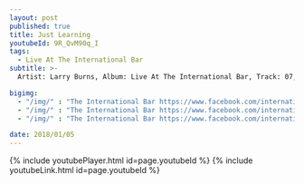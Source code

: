 ```yaml
---
layout: post
published: true
title: Just Learning
youtubeId: 9R_QvM90q_I
tags:
  - Live At The International Bar
subtitle: >-
  Artist: Larry Burns, Album: Live At The International Bar, Track: 07, Title: Just Learning

bigimg:
  - "/img/" : "The International Bar https://www.facebook.com/internationalbardublin/"
  - "/img/" : "The International Bar https://www.facebook.com/internationalbardublin/"
  - "/img/" : "The International Bar https://www.facebook.com/internationalbardublin/"

date: 2018/01/05
---
```

{% include youtubePlayer.html id=page.youtubeId %}
{% include youtubeLink.html id=page.youtubeId %}
